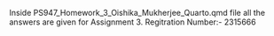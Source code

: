 Inside PS947_Homework_3_Oishika_Mukherjee_Quarto.qmd file all the answers are given for Assignment 3.
Regitration Number:- 2315666
